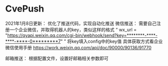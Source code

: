 # CvePush
2021年1月8日更新：
优化了推送代码，实现自动化推送
微信推送：
需要自己注册一个企业微信，并取得机器人的key，类似这样的格式
“
wx_url = "https://qyapi.weixin.qq.com/cgi-bin/webhook/send?key=********-****-****-****-0*********7"
”
将key填入config中的key值
具体获取方式看企业微信使用手册
https://work.weixin.qq.com/api/doc/90000/90136/91770

邮箱推送：
根据配置文件，设置好邮箱相关参数即可
